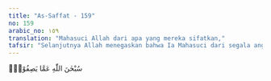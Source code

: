 ```yaml
---
title: "As-Saffat - 159"
no: 159
arabic_no: ١٥٩
translation: "Mahasuci Allah dari apa yang mereka sifatkan,"
tafsir: "Selanjutnya Allah menegaskan bahwa Ia Mahasuci dari segala anggapan dan pandangan seperti itu, bahwa Ia punya anak perempuan yaitu malaikat dan bahwa antara Ia dan jin ada hubungan kekerabatan. Bahkan Ia Mahasuci dari apa pun pandangan manusia mengenai diri-Nya, karena keadaan-Nya yang sebenarnya tidak dapat dilukiskan manusia dengan sebenar-benarnya, karena Ia tidak akan dapat ditangkap mata, tidak dapat didengar telinga, dan tidak tergores di dalam hati. Orang yang berpandangan demikian adalah musyrik. \n\nHamba-hamba Allah yang terpilih, yaitu yang telah dijadikan-Nya memiliki sifat ikhlas, tidak akan mempunyai pandangan yang salah tentang-Nya. Mereka selalu mengagungkan-Nya sejauh yang ia mampu mengagungkan-Nya, memuji-Nya sejauh yang ia mampu memuji-Nya, dan melaksanakan perintah-Nya dengan patuh sejauh yang ia mampu melaksanakannya. Begitu pulalah malaikat dalam pandangan mereka. Malaikat bukanlah anak perempuan Allah, tetapi adalah hamba Allah yang selalu menghambakan diri kepada-Nya dan melaksanakan perintah-Nya tanpa pamrih sedikit pun."
---
```


سُبْحٰنَ اللّٰهِ عَمَّا يَصِفُوْنَۙ

